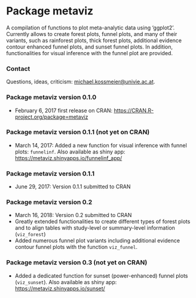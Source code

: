 
<!-- README.md is generated from README.Rmd. Please edit that file -->

# Package **metaviz**

A compilation of functions to plot meta-analytic data using ‘ggplot2’.
Currently allows to create forest plots, funnel plots, and many of their
variants, such as rainforest plots, thick forest plots, additional
evidence contour enhanced funnel plots, and sunset funnel plots. In
addition, functionalities for visual inference with the funnel plot are
provided.

### Contact

Questions, ideas, criticism: <michael.kossmeier@univie.ac.at>.

### Package **metaviz** version 0.1.0

  - February 6, 2017 first release on CRAN:
    <https://CRAN.R-project.org/package=metaviz>

### Package **metaviz** version 0.1.1 (not yet on CRAN)

  - March 14, 2017: Added a new function for visual inference with
    funnel plots: `funnelinf`. Also available as shiny app:
    <https://metaviz.shinyapps.io/funnelinf_app/>

### Package **metaviz** version 0.1.1

  - June 29, 2017: Version 0.1.1 submitted to CRAN

### Package **metaviz** version 0.2

  - March 16, 2018: Version 0.2 submitted to CRAN
  - Greatly extended functionalities to create different types of forest
    plots and to align tables with study-level or summary-level
    information (`viz_forest`)
  - Added numerous funnel plot variants including additional evidence
    contour funnel plots with the function `viz_funnel`.

### Package **metaviz** version 0.3 (not yet on CRAN)

  - Added a dedicated function for sunset (power-enhanced) funnel plots
    (`viz_sunset`). Also available as shiny app:
    <https://metaviz.shinyapps.io/sunset/>
